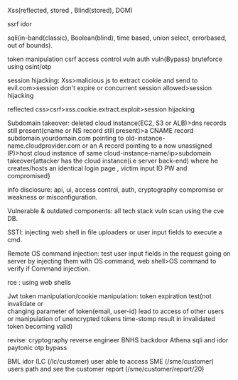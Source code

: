 

 

Xss(reflected, stored , Blind(stored), DOM)

ssrf
idor

sqli(in-band(classic), Boolean(blind), time based, union select, errorbased, out of bounds).

token manipulation 
csrf
access control vuln
auth vuln(Bypass)
bruteforce using osint/otp

session hijacking:
Xss>malicious js to extract cookie and send to evil.com>session don't expire or concurrent session allowed>session hijacking


reflected css>csrf>xss.cookie.extract.exploit>session hijacking 


Subdomain takeover:
deleted cloud instance(EC2, S3 or ALB)>dns records still present(cname or NS record still present)>a CNAME record subdomain.yourdomain.com pointing to old-instance-name.cloudprovider.com or an A record pointing to a now unassigned IP)>host cloud instance of same cloud-instance-name/ip>subdomain takeover{attacker has the cloud instance(i.e server back-end) where he creates/hosts an identical login page , victim input ID PW and compromised}

info disclosure: api, ui, access control, auth, cryptography compromise or weakness or misconfiguration.


Vulnerable & outdated components: all tech stack vuln scan using the cve DB.


SSTI: injecting web shell in file uploaders or user input fields to execute a cmd.

Remote OS command injection: test user input fields in the request going on server by injecting them with OS command, web shell>OS command to verify if Command injection.


rce : using web shells

Jwt token manipulation/cookie manipulation:
token expiration test(not invalidate
 or  
changing parameter of token(email, user-id) lead to access of other users 
or 
manipulation  of unencrypted tokens time-stomp result in invalidated token becoming valid)



revise:
cryptography reverse engineer
BNHS backdoor
Athena sqli and idor
paytonic otp bypass

BML idor (LC (/lc/customer) user able to access SME (/sme/customer) users path and see the customer report 
(/sme/customer/report/20)